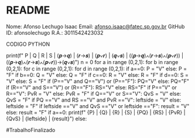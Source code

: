 # README

Nome: Afonso Lechugo Isaac
Email: afonso.isaac@fatec.sp.gov.br
GitHub ID: afonsolechugo
R.A.: 3011542423032

CODIGO PYTHON

print(f" P | Q | R | S | (𝒑→𝒒) | (𝒓→𝒔) | (𝒑∨𝒓) | (𝒒∨𝒔) | ((𝒑→𝒒)∧(𝒓→𝒔)∧(𝒑∨𝒓)) | ((𝒑→𝒒)∧(𝒓→𝒔)∧(𝒑∨𝒓))→(𝒒∨𝒔)")
n = 0
for a in range (0,2,1):
    for b in range (0,2,1):
        for c in range (0,2,1):
            for d in range (0,2,1):
                if a==0:
                    P = "V"
                else: 
                    P = "F"
                if b==0:
                    Q = "V"
                else:
                    Q = "F"
                if c==0:
                    R = "V"
                else:
                    R = "F"
                if d==0:
                    S = "V"
                else:
                    S = "F"
                if (P=="V" and Q=="V") or (P=="F"):
                    PQ="V"
                else:
                    PQ="F"
                if (R=="V" and S=="V") or (R=="F"):
                    RS="V"
                else:
                    RS="F"
                if P=="V" or R=="V":
                    PvR = "V"
                else:
                    PvR = "F"
                if Q=="V" or S=="V":
                    QvS = "V"
                else:
                    QvS = "F"
                if PQ =="V" and RS =="V" and PvR =="V":
                    leftside = "V"
                else:
                    leftside = "F"
                if leftside =="V" and QvS =="V" or leftside =="F":
                    result = "V"
                else:
                    result = "F"
                if a==0:
                    print(f" {P} | {Q} | {R} | {S} |   {PQ}   |   {RS}   |   {PvR}   |   {QvS}   |           {leftside}          |            {result}")
                else:  



#TrabalhoFinalizado